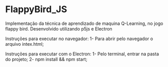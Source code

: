 # FlappyBird_JS
Implementação da técnica de aprendizado de maquina Q-Learning, no jogo flappy bird. Desenvolvido utilizando p5js e Electron

Instruções para executar no navegador:
1- Para abrir pelo navegador o arquivo intex.html;

Instruções para executar com o Electron:
1- Pelo terminal, entrar na pasta do projeto;
2- npm install && npm start;

